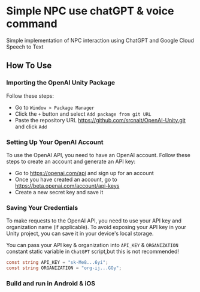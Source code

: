 # Simple NPC use chatGPT & voice command

Simple implementation of NPC interaction using ChatGPT and Google Cloud Speech to Text

## How To Use

### Importing the OpenAI Unity Package
Follow these steps:
- Go to `Window > Package Manager`
- Click the `+` button and select `Add package from git URL`
- Paste the repository URL https://github.com/srcnalt/OpenAI-Unity.git and click `Add`

### Setting Up Your OpenAI Account
To use the OpenAI API, you need to have an OpenAI account. Follow these steps to create an account and generate an API key:

- Go to https://openai.com/api and sign up for an account
- Once you have created an account, go to https://beta.openai.com/account/api-keys
- Create a new secret key and save it

### Saving Your Credentials
To make requests to the OpenAI API, you need to use your API key and organization name (if applicable). To avoid exposing your API key in your Unity project, you can save it in your device's local storage.

You can pass your API key & organization into `API_KEY` & `ORGANIZATION` constant static variable in `ChatGPT` script,but this is not recommended!
```csharp
const string API_KEY = "sk-Me8...6yi";
const string ORGANIZATION = "org-ij...GOy";
```

### Build and run in Android & iOS

